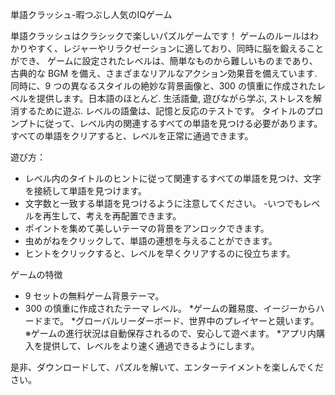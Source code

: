 単語クラッシュ-暇つぶし人気のIQゲーム

単語クラッシュはクラシックで楽しいパズルゲームです！ ゲームのルールはわかりやすく、レジャーやリラクゼーションに適しており、同時に脳を鍛えることができ、
ゲームに設定されたレベルは、簡単なものから難しいものまであり、古典的な BGM を備え、さまざまなリアルなアクション効果音を備えています.同時に、9 つの異なるスタイルの絶妙な背景画像と、300 の慎重に作成されたレベルを提供します。日本語のほとんど. 生活語彙, 遊びながら学ぶ, ストレスを解消するために遊ぶ. レベルの語彙は、記憶と反応のテストです。 タイトルのプロンプトに従って、レベル内の関連するすべての単語を見つける必要があります。すべての単語をクリアすると、レベルを正常に通過できます。

遊び方：
- レベル内のタイトルのヒントに従って関連するすべての単語を見つけ、文字を接続して単語を見つけます。
- 文字数と一致する単語を見つけるように注意してください。
-いつでもレベルを再生して、考えを再配置できます。
- ポイントを集めて美しいテーマの背景をアンロックできます。
- 虫めがねをクリックして、単語の連想を与えることができます。
- ヒントをクリックすると、レベルを早くクリアするのに役立ちます。

ゲームの特徴
* 9 セットの無料ゲーム背景テーマ。
* 300 の慎重に作成されたテーマ レベル。
*ゲームの難易度、イージーからハードまで。
*グローバルリーダーボード、世界中のプレイヤーと競います。
※ゲームの進行状況は自動保存されるので、安心して遊べます。
*アプリ内購入を提供して、レベルをより速く通過できるようにします。

是非、ダウンロードして、パズルを解いて、エンターテイメントを楽しんでください。
